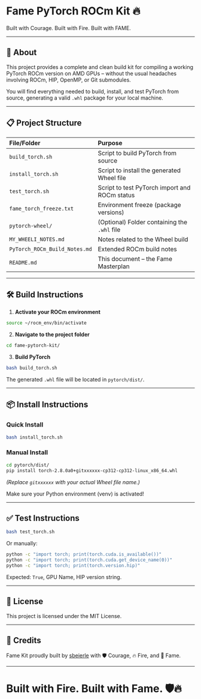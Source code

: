 # Fame PyTorch ROCm Kit 🔥

Built with Courage. Built with Fire. Built with FAME.

---

## 🚀 About

This project provides a complete and clean build kit for compiling a working PyTorch ROCm version on AMD GPUs – without the usual headaches involving ROCm, HIP, OpenMP, or Git submodules.

You will find everything needed to build, install, and test PyTorch from source, generating a valid `.whl` package for your local machine.

---

## 📋 Project Structure

| File/Folder | Purpose |
|:------------|:--------|
| `build_torch.sh` | Script to build PyTorch from source |
| `install_torch.sh` | Script to install the generated Wheel file |
| `test_torch.sh` | Script to test PyTorch import and ROCm status |
| `fame_torch_freeze.txt` | Environment freeze (package versions) |
| `pytorch-wheel/` | (Optional) Folder containing the `.whl` file |
| `MY_WHEELI_NOTES.md` | Notes related to the Wheel build |
| `PyTorch_ROCm_Build_Notes.md` | Extended ROCm build notes |
| `README.md` | This document – the Fame Masterplan |

---

## 🛠️ Build Instructions

1. **Activate your ROCm environment**

```bash
source ~/rocm_env/bin/activate
```

2. **Navigate to the project folder**

```bash
cd fame-pytorch-kit/
```

3. **Build PyTorch**

```bash
bash build_torch.sh
```

The generated `.whl` file will be located in `pytorch/dist/`.

---

## 📦 Install Instructions

### Quick Install

```bash
bash install_torch.sh
```

### Manual Install

```bash
cd pytorch/dist/
pip install torch-2.8.0a0+gitxxxxxx-cp312-cp312-linux_x86_64.whl
```

_(Replace `gitxxxxxx` with your actual Wheel file name.)_

Make sure your Python environment (venv) is activated!

---

## ✅ Test Instructions

```bash
bash test_torch.sh
```

Or manually:

```bash
python -c "import torch; print(torch.cuda.is_available())"
python -c "import torch; print(torch.cuda.get_device_name(0))"
python -c "import torch; print(torch.version.hip)"
```

Expected: `True`, GPU Name, HIP version string.

---

## 📜 License

This project is licensed under the MIT License.

---

## 🤝 Credits

Fame Kit proudly built by [sbeierle](https://github.com/sbeierle) with 🛡️ Courage, 🔥 Fire, and 🚀 Fame.

---

# Built with Fire. Built with Fame. 🛡️🔥
